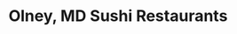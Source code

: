 ---
layout: city
title: Olney, MD Sushi Restaurants
permalink: /maryland/olney/
stateAbbr: MD
stateName: Maryland
cityName: Olney

---
